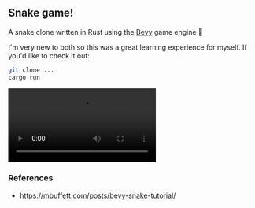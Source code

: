 ## Snake game!

A snake clone written in Rust using the [Bevy](https://bevyengine.org) game engine 🚀

I'm very new to both so this was a great learning experience for myself. If you'd like to check it out:

```sh
git clone ...
cargo run
```

![Demo of the snake game](.github/assets/demo.mov)

### References

- https://mbuffett.com/posts/bevy-snake-tutorial/